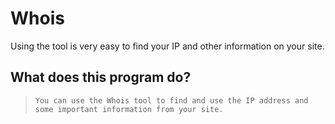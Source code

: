 # Whois
Using the tool is very easy to find your IP and other information on your site.

## What does this program do?
> `You can use the Whois tool to find and use the IP address and some important information from your site.`
